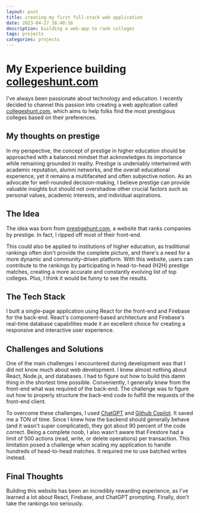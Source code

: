 ```yaml
---
layout: post
title: creating my first full-stack web application
date: 2023-04-27 16:40:16
description: building a web-app to rank colleges
tags: projects
categories: projects
---
```


# My Experience building [collegeshunt.com](https://collegeshunt.com)

I've always been passionate about technology and education. I recently decided to channel this passion into creating a web application called [collegeshunt.com](https://collegeshunt.com), which aims to help folks find the most prestigious colleges based on their preferences.

## My thoughts on prestige

In my perspective, the concept of prestige in higher education should be approached with a balanced mindset that acknowledges its importance while remaining grounded in reality. Prestige is undeniably intertwined with academic reputation, alumni networks, and the overall educational experience, yet it remains a multifaceted and often subjective notion. As an advocate for well-rounded decision-making, I believe prestige can provide valuable insights but should not overshadow other crucial factors such as personal values, academic interests, and individual aspirations.

## The Idea

The idea was born from [prestigehunt.com](https://prestige.com), a website that ranks companies by prestige. In fact, I ripped off most of their front-end.

This could also be applied to institutions of higher education, as traditional rankings often don't provide the complete picture, and there's a need for a more dynamic and community-driven platform. With this website, users can contribute to the rankings by participating in head-to-head (H2H) prestige matches, creating a more accurate and constantly evolving list of top colleges. Plus, I think it would be funny to see the results.

## The Tech Stack

I built a single-page application using React for the front-end and Firebase for the back-end. React's component-based architecture and Firebase's real-time database capabilities made it an excellent choice for creating a responsive and interactive user experience.

## Challenges and Solutions

One of the main challenges I encountered during development was that I did not know much about web development. I knew almost nothing about React, Node.js, and databases. I had to figure out how to build this damn thing in the shortest time possible. Conveniently, I generally knew from the front-end what was required of the back-end. The challenge was to figure out how to properly structure the back-end code to fulfill the requests of the front-end client.

To overcome these challenges, I used [ChatGPT](https://chat.openai.com/) and [Github Copilot](https://github.com/features/copilot). It saved me a TON of time. Since I knew how the backend should generally behave (and it wasn't super complicated), they got about 90 percent of the code correct. Being a complete noob, I also wasn't aware that Firestore had a limit of 500 actions (read, write, or delete operations) per transaction. This limitation posed a challenge when scaling my application to handle hundreds of head-to-head matches. It required me to use batched writes instead.

## Final Thoughts

Building this website has been an incredibly rewarding experience, as I've learned a lot about React, Firebase, and ChatGPT prompting. Finally, don't take the rankings too seriously.
